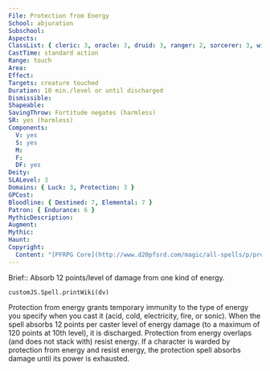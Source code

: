 ```yaml
---
File: Protection from Energy
School: abjuration
Subschool: 
Aspects: 
ClassList: { cleric: 3, oracle: 3, druid: 3, ranger: 2, sorcerer: 3, wizard: 3, alchemist: 3, summoner: 3, unchained summoner: 3, inquisitor: 3, bloodrager: 3, shaman: 3, occultist: 3, psychic: 3, spiritualist: 3 }
CastTime: standard action
Range: touch
Area: 
Effect: 
Targets: creature touched
Duration: 10 min./level or until discharged
Dismissible: 
Shapeable: 
SavingThrow: Fortitude negates (harmless)
SR: yes (harmless)
Components:
  V: yes
  S: yes
  M: 
  F: 
  DF: yes
Deity: 
SLALevel: 3
Domains: { Luck: 3, Protection: 3 }
GPCost: 
Bloodline: { Destined: 7, Elemental: 7 }
Patron: { Endurance: 6 }
MythicDescription: 
Augment: 
Mythic: 
Haunt: 
Copyright:
  Content: "[PFRPG Core](http://www.d20pfsrd.com/magic/all-spells/p/protection-from-energy)"
---
```

Brief:: Absorb 12 points/level of damage from one kind of energy.

```dataviewjs
customJS.Spell.printWiki(dv)
```

Protection from energy grants temporary immunity to the type of energy you specify when you cast it (acid, cold, electricity, fire, or sonic). When the spell absorbs 12 points per caster level of energy damage (to a maximum of 120 points at 10th level), it is discharged.  Protection from energy overlaps (and does not stack with) resist energy. If a character is warded by protection from energy and resist energy, the protection spell absorbs damage until its power is exhausted.
